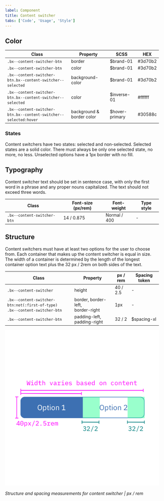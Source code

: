 ```yaml
---
label: Component
title: Content switcher
tabs: ['Code', 'Usage', 'Style']
---
```


## Color

| Class                                                            | Property                  | SCSS           | HEX     |
| ---------------------------------------------------------------- | ------------------------- | -------------- | ------- |
| `.bx--content-switcher-btn`                                      | border                    | $brand-01      | #3d70b2 |
| `.bx--content-switcher-btn`                                      | color                     | $brand-01      | #3d70b2 |
| `.bx--content-switcher-btn.bx--content-switcher--selected`       | background-color          | $brand-01      | #3d70b2 |
| `.bx--content-switcher-btn.bx--content-switcher--selected`       | color                     | $inverse-01    | #ffffff |
| `.bx--content-switcher-btn.bx--content-switcher--selected:hover` | background & border color | $hover-primary | #30588c |

### States

Content switchers have two states: selected and non-selected. Selected states are a solid color. There must always be only one selected state, no more, no less. Unselected options have a 1px border with no fill.

## Typography

Content switcher text should be set in sentence case, with only the first word in a phrase and any proper nouns capitalized. The text should not exceed three words.

| Class                       | Font-size (px/rem) | Font-weight  | Type style |
| --------------------------- | ------------------ | ------------ | ---------- |
| `.bx--content-switcher-btn` | 14 / 0.875         | Normal / 400 | -          |

## Structure

Content switchers must have at least two options for the user to choose from. Each container that makes up the content switcher is equal in size. The width of a container is determined by the length of the longest container option text plus the 32 px / 2rem on both sides of the text.

| Class                                                                             | Property                                | px / rem | Spacing token |
| --------------------------------------------------------------------------------- | --------------------------------------- | -------- | ------------- |
| `.bx--content-switcher`                                                           | height                                  | 40 / 2.5 | -             |
| `.bx--content-switcher-btn:not(:first-of-type)` </br> `.bx--content-switcher-btn` | border, border-left, </br> border-right | 1px      | -             |
| `.bx--content-switcher-btn`                                                       | padding-left, padding-right             | 32 / 2   | $spacing-xl   |

<div class="image-component">
    <img src="images/content-switcher-style-1.png" alt="Content switcher structure and spacing measurements" />
</div>
    
_Structure and spacing measurements for content switcher | px / rem_
